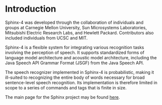 # Introduction #

Sphinx-4 was developed through the collaboration of individuals and groups at Carnegie Mellon University, Sun Microsystems Laboratories, Mitsubishi Electric Research Labs, and Hewlett Packard. Contributors also included individuals from UCSC and MIT.

Sphinx-4 is a flexible system for integrating various recognition tasks involving the perception of speech. It supports standardized forms of language model architecture and acoustic model architecture, including the Java Speech API Grammar Format (JSGF) from the Java Speech API.

The speech recognizer implemented in Sphinx-4 is probabilistic, making it ill-suited to recognizing the entire body of words necessary for broad sentence-level speech recognition. Its implementation is therefore limited in scope to a series of commands and tags that is finite in size.

The main page for the Sphinx project may be found [here](http://cmusphinx.sourceforge.net/sphinx4/).